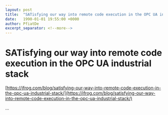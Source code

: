 ```yaml
---
layout: post
title:  "SATisfying our way into remote code execution in the OPC UA industrial stack"
date:   1990-01-01 19:55:00 +0000
author: PfiatDe
excerpt_separator: <!--more-->
---
```


# SATisfying our way into remote code execution in the OPC UA industrial stack
[https://jfrog.com/blog/satisfying-our-way-into-remote-code-execution-in-the-opc-ua-industrial-stack/](https://jfrog.com/blog/satisfying-our-way-into-remote-code-execution-in-the-opc-ua-industrial-stack/)

...
<!--more-->
